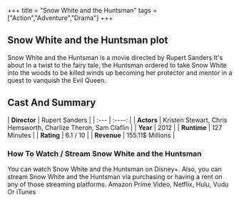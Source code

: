 +++
title = "Snow White and the Huntsman"
tags = ["Action","Adventure","Drama"]
+++
## Snow White and the Huntsman plot
Snow White and the Huntsman is a movie directed by Rupert Sanders It's about In a twist to the fairy tale, the Huntsman ordered to take Snow White into the woods to be killed winds up becoming her protector and mentor in a quest to vanquish the Evil Queen.
## Cast And Summary
| **Director**      | Rupert Sanders |
    | :---        |    :----:   |
    |  **Actors** | Kristen Stewart, Chris Hemsworth, Charlize Theron, Sam Claflin |
    | **Year**   | 2012    |
    |  **Runtime** | 127 Minutes |
    |  **Rating** | 6.1 / 10 | 
    |  **Revenue** | 155.11$ Millions |
### How To Watch / Stream Snow White and the Huntsman
You can watch Snow White and the Huntsman on Disney+.
Also, you can stream Snow White and the Huntsman via purchasing or having a rent on any of those streaming platforms.
Amazon Prime Video, Netflix, Hulu, Vudu Or iTunes
